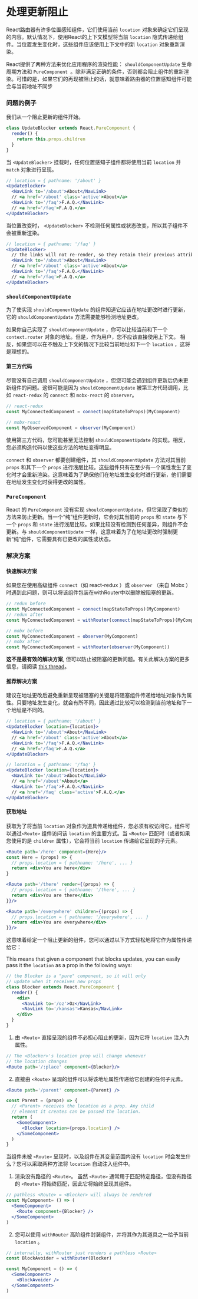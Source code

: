 # 处理更新阻止

React路由器有许多位置感知组件，它们使用当前 `location` 对象来确定它们呈现的内容。默认情况下，使用React的上下文模型将当前 `location` 隐式传递给组件。当位置发生变化时，这些组件应该使用上下文中的新 `location` 对象重新渲染。

React提供了两种方法来优化应用程序的渲染性能： `shouldComponentUpdate` 生命周期方法和 `PureComponent `。除非满足正确的条件，否则都会阻止组件的重新渲染。可惜的是，如果它们的再现被阻止的话，就意味着路由器的位置感知组件可能会与当前地址不同步

### 问题的例子

我们从一个阻止更新的组件开始。

```js
class UpdateBlocker extends React.PureComponent {
  render() {
    return this.props.children
  }
}
```

当 `<UpdateBlocker>` 挂载时，任何位置感知子组件都将使用当前 `location` 并 `match` 对象进行呈现。

```jsx
// location = { pathname: '/about' }
<UpdateBlocker>
  <NavLink to='/about'>About</NavLink>
  // <a href='/about' class='active'>About</a>
  <NavLink to='/faq'>F.A.Q.</NavLink>
  // <a href='/faq'>F.A.Q.</a>
</UpdateBlocker>
```

当位置改变时， `<UpdateBlocker>` 不检测任何属性或状态改变，所以其子组件不会被重新渲染。

```jsx
// location = { pathname: '/faq' }
<UpdateBlocker>
  // the links will not re-render, so they retain their previous attributes
  <NavLink to='/about'>About</NavLink>
  // <a href='/about' class='active'>About</a>
  <NavLink to='/faq'>F.A.Q.</NavLink>
  // <a href='/faq'>F.A.Q.</a>
</UpdateBlocker>
```

### `shouldComponentUpdate`

为了使实现 `shouldComponentUpdate` 的组件知道它应该在地址更改时进行更新，它的  `shouldComponentUpdate` 方法需要能够检测地址更改。

如果你自己实现了 `shouldComponentUpdate` ，你可以比较当前和下一个 `context.router` 对象的地址。但是，作为用户，您不应该直接使用上下文。 相反，如果您可以在不触及上下文的情况下比较当前地址和下一个 `location` ，这将是理想的。

#### 第三方代码

尽管没有自己调用 `shouldComponentUpdate` ，但您可能会遇到组件更新后仍未更新组件的问题。这很可能是因为 `shouldComponentUpdate` 被第三方代码调用，比如 `react-redux` 的  `connect` 和 `mobx-react` 的 `observer`。

```js
// react-redux
const MyConnectedComponent = connect(mapStateToProps)(MyComponent)

// mobx-react
const MyObservedComponent = observer(MyComponent)
```

使用第三方代码，您可能甚至无法控制 `shouldComponentUpdate` 的实现。相反，您必须构造代码以使这些方法的地址变得明显。

 `connect` 和 `observer` 都要创建组件，其 `shouldComponentUpdate` 方法对其当前 `props` 和其下一个 `props` 进行浅层比较。这些组件只有在至少有一个属性发生了变化时才会重新渲染。这意味着为了确保他们在地址发生变化时进行更新，他们需要在地址发生变化时获得更改的属性。

### `PureComponent`

React 的 `PureComponent` 没有实现 `shouldComponentUpdate`，但它采取了类似的方法来防止更新。当一个“纯”组件更新时，它会对其当前的 `props` 和 `state` 与下一个 `props` 和 `state` 进行浅层比较。如果比较没有检测到任何差异，则组件不会更新。与 `shouldComponentUpdate` 一样，这意味着为了在地址更改时强制更新“纯”组件，它需要具有已更改的属性或状态。

### 解决方案

#### 快速解决方案

如果您在使用高级组件  `connect`（如 react-redux ）或 `observer` （来自 Mobx ）时遇到此问题，则可以将该组件包装在withRouter中以删除被阻塞的更新。

```javascript
// redux before
const MyConnectedComponent = connect(mapStateToProps)(MyComponent)
// redux after
const MyConnectedComponent = withRouter(connect(mapStateToProps)(MyComponent))

// mobx before
const MyConnectedComponent = observer(MyComponent)
// mobx after
const MyConnectedComponent = withRouter(observer(MyComponent))
```

**这不是最有效的解决方案**, 但可以防止被阻塞的更新问题。有关此解决方案的更多信息，请阅读  [this thread](https://github.com/ReactTraining/react-router/pull/5552#issuecomment-331502281)。

#### 推荐解决方案
建议在地址更改后避免重新呈现被阻塞的关键是将阻塞组件传递给地址对象作为属性。只要地址发生变化，就会有所不同，因此通过比较可以检测到当前地址和下一个地址是不同的。

```jsx
// location = { pathname: '/about' }
<UpdateBlocker location={location}>
  <NavLink to='/about'>About</NavLink>
  // <a href='/about' class='active'>About</a>
  <NavLink to='/faq'>F.A.Q.</NavLink>
  // <a href='/faq'>F.A.Q.</a>
</UpdateBlocker>

// location = { pathname: '/faq' }
<UpdateBlocker location={location}>
  <NavLink to='/about'>About</NavLink>
  // <a href='/about'>About</a>
  <NavLink to='/faq'>F.A.Q.</NavLink>
  // <a href='/faq' class='active'>F.A.Q.</a>
</UpdateBlocker>
```

#### 获取地址

获取为了将当前 `location` 对象作为道具传递给组件，您必须有权访问它。组件可以通过`<Route>` 组件访问该 `location` 的主要方式。当 `<Route>` 匹配时（或者如果您使用的是 `children` 属性），它会将当前 `location` 传递给它呈现的子元素。

```jsx
<Route path='/here' component={Here}/>
const Here = (props) => {
  // props.location = { pathname: '/here', ... }
  return <div>You are here</div>
}

<Route path='/there' render={(props) => {
  // props.location = { pathname: '/there', ... }
  return <div>You are there</div>
}}/>

<Route path='/everywhere' children={(props) => {
  // props.location = { pathname: '/everywhere', ... }
  return <div>You are everywhere</div>
}}/>
```

这意味着给定一个阻止更新的组件，您可以通过以下方式轻松地将它作为属性传递给它：

This means that given a component that blocks updates, you can easily pass it the `location` as a prop in the following ways:

```jsx
// the Blocker is a "pure" component, so it will only
// update when it receives new props
class Blocker extends React.PureComponent {
  render() {
    <div>
      <NavLink to='/oz'>Oz</NavLink>
      <NavLink to='/kansas'>Kansas</NavLink>
    </div>
  }
}
```

1. 由 `<Route>` 直接呈现的组件不必担心阻止的更新，因为它将 `location` 注入为属性。

```jsx
// The <Blocker>'s location prop will change whenever
// the location changes
<Route path='/:place' component={Blocker}/>
```

2. 直接由 `<Route>` 呈现的组件可以将该地址属性传递给它创建的任何子元素。

```jsx
<Route path='/parent' component={Parent} />

const Parent = (props) => {
  // <Parent> receives the location as a prop. Any child
  // element it creates can be passed the location.
  return (
    <SomeComponent>
      <Blocker location={props.location} />
    </SomeComponent>
  )
}
```

当组件未被 `<Route>` 呈现时，以及组件在其变量范围内没有 `location` 时会发生什么？您可以采取两种方法将 `location` 自动注入组件中。

1. 渲染没有路径的 `<Route>`。 虽然 `<Route>` 通常用于匹配特定路径，但没有路径的 `<Route>` 将始终匹配，因此它将始终呈现其组件。

```jsx
// pathless <Route> = <Blocker> will always be rendered
const MyComponent= () => (
  <SomeComponent>
    <Route component={Blocker} />
  </SomeComponent>
)
```

2. 您可以使用 `withRouter` 高阶组件封装组件，并将其作为其道具之一给予当前 `location` 。

```jsx
// internally, withRouter just renders a pathless <Route>
const BlockAvoider = withRouter(Blocker)

const MyComponent = () => (
  <SomeComponent>
    <BlockAvoider />
  </SomeComponent>
)
```

